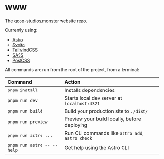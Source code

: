 # www

The goop-studios.monster website repo.

Currently using:

- [Astro](https://astro.build)
- [Svelte](https://svelte.dev)
- [TailwindCSS](https://tailwindcss.com)
- [SASS](https://sass-lang.com/)
- [PostCSS](https://postcss.org/)

All commands are run from the root of the project, from a terminal:

| Command                    | Action                                           |
| :------------------------- | :----------------------------------------------- |
| `pnpm install`             | Installs dependencies                            |
| `pnpm run dev`             | Starts local dev server at `localhost:4321`      |
| `pnpm run build`           | Build your production site to `./dist/`          |
| `pnpm run preview`         | Preview your build locally, before deploying     |
| `pnpm run astro ...`       | Run CLI commands like `astro add`, `astro check` |
| `pnpm run astro -- --help` | Get help using the Astro CLI                     |
